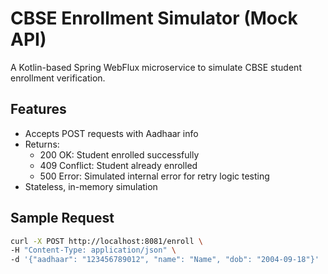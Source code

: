 # CBSE Enrollment Simulator (Mock API)

A Kotlin-based Spring WebFlux microservice to simulate CBSE student enrollment verification.

## Features

- Accepts POST requests with Aadhaar info
- Returns:
    - 200 OK: Student enrolled successfully
    - 409 Conflict: Student already enrolled
    - 500 Error: Simulated internal error for retry logic testing
- Stateless, in-memory simulation

## Sample Request

```bash
curl -X POST http://localhost:8081/enroll \
-H "Content-Type: application/json" \
-d '{"aadhaar": "123456789012", "name": "Name", "dob": "2004-09-18"}'
